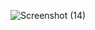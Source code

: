 ![Screenshot (14)](https://github.com/Sahitya41/Task-1/assets/162334954/2a5237f0-06e7-4039-b3b6-d9ca776fba32)
